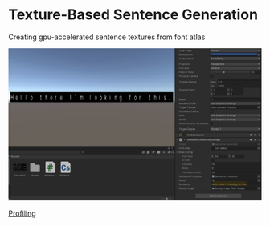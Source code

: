 # Texture-Based Sentence Generation
 Creating gpu-accelerated sentence textures from font atlas

![Usability](https://github.com/adellari/Texture-Based-Sentence-Generation/blob/main/Media/Sentence%20Texture%20Composer.jpg)

[Profiling](https://github.com/adellari/Texture-Based-Sentence-Generation/blob/main/Media/Profile.png)
